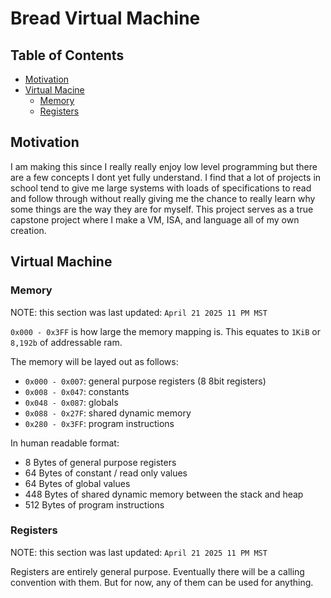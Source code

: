 # Bread Virtual Machine

## Table of Contents

- [Motivation](#motivation)
- [Virtual Macine](#virtual-machine)
    - [Memory](#memory)
    - [Registers](#registers)

## Motivation

I am making this since I really really enjoy low level programming but there
are a few concepts I dont yet fully understand. I find that a lot of projects
in school tend to give me large systems with loads of specifications to read
and follow through without really giving me the chance to really learn why some
things are the way they are for myself. This project serves as a true capstone
project where I make a VM, ISA, and language all of my own creation.

## Virtual Machine

### Memory

NOTE: this section was last updated: `April 21 2025 11 PM MST`

`0x000 - 0x3FF` is how large the memory mapping is. This equates to `1KiB` or
`8,192b` of addressable ram.

The memory will be layed out as follows:
- `0x000 - 0x007`: general purpose registers (8 8bit registers)
- `0x008 - 0x047`: constants
- `0x048 - 0x087`: globals
- `0x088 - 0x27F`: shared dynamic memory
- `0x280 - 0x3FF`: program instructions

In human readable format:
- 8 Bytes of general purpose registers
- 64 Bytes of constant / read only values
- 64 Bytes of global values
- 448 Bytes of shared dynamic memory between the stack and heap
- 512 Bytes of program instructions

### Registers

NOTE: this section was last updated: `April 21 2025 11 PM MST`

Registers are entirely general purpose. Eventually there will be a calling
convention with them. But for now, any of them can be used for anything.
